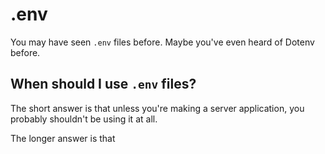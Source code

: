 # .env

You may have seen `.env` files before. Maybe you've even heard of Dotenv before.

## When should I use `.env` files?

The short answer is that unless you're making a server application, you probably shouldn't be using it at all.

The longer answer is that 

